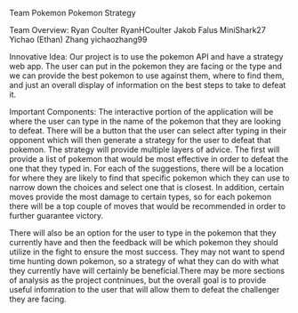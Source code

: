 Team Pokemon
Pokemon Strategy

Team Overview: 
Ryan Coulter RyanHCoulter 
Jakob Falus MiniShark27 
Yichao (Ethan) Zhang yichaozhang99

Innovative Idea: 
Our project is to use the pokemon API and have a strategy web app. 
The user can put in the pokemon they are facing or the type and we can provide the best pokemon to use against them, where to find them, and just an overall display of information on the best steps to take to defeat it.

Important Components: 
The interactive portion of the application will be where the user can type in the name of the pokemon that they are looking to defeat. There will be a button that the user can select after typing in their opponent which will then generate a strategy for the user to defeat that pokemon. The strategy will provide multiple layers of advice. The first will provide a list of pokemon that would be most effective in order to defeat the one that they typed in. For each of the suggestions, there will be a location for where they are likely to find that specific pokemon which they can use to narrow down the choices and select one that is closest. In addition, certain moves provide the most damage to certain types, so for each pokemon there will be a top couple of moves that would be recommended in order to further guarantee victory. 

There will also be an option for the user to type in the pokemon that they currently have and then the feedback will be which pokemon they should utilize in the fight to ensure the most success. They may not want to spend time hunting down pokemon, so a strategy of what they can do with what they currently have will certainly be beneficial.There may be more sections of analysis as the project contninues, but the overall goal is to provide useful infomration to the user that will allow them to defeat the challenger they are facing. 



